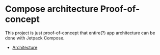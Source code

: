 # Compose architecture Proof-of-concept

This project is just proof-of-concept that entire(?) app architecture can be done with Jetpack Compose.

* [Architecture](docs/architecture.md)